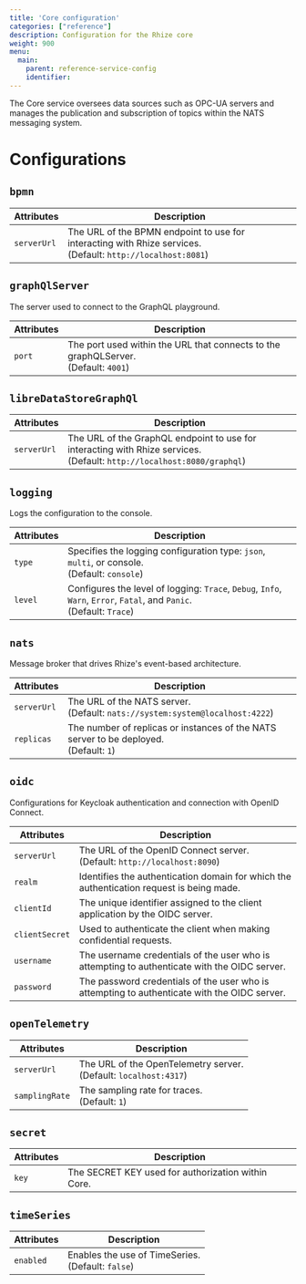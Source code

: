 ```yaml
---
title: 'Core configuration'
categories: ["reference"]
description: Configuration for the Rhize core
weight: 900
menu:
  main:
    parent: reference-service-config
    identifier:
---
```


 The Core service oversees data sources such as OPC-UA servers and manages the publication and subscription of topics within the NATS messaging system.

# Configurations

## `bpmn`

| Attributes          | Description                                                                                                                                                                                    |
|---------------------|------------------------------------------------------------------------------------------------------------------------------------------------------------------------------------------------|
| `serverUrl`        | The URL of the BPMN endpoint to use for interacting with Rhize services. <br />(Default: `http://localhost:8081`) |  

## `graphQlServer`

 The server used to connect to the GraphQL playground.

| Attributes          | Description                                                                                                                                                                                    |
|---------------------|------------------------------------------------------------------------------------------------------------------------------------------------------------------------------------------------|
| `port`              | The port used within the URL that connects to the graphQLServer. <br />(Default: `4001`)     |           

## `libreDataStoreGraphQl`

| Attributes          | Description                                                                                                                                                                                    |
|---------------------|------------------------------------------------------------------------------------------------------------------------------------------------------------------------------------------------|
| `serverUrl`        | The URL of the GraphQL endpoint to use for interacting with Rhize services. <br />(Default: `http://localhost:8080/graphql`) |       

## `logging`

 Logs the configuration to the console.

| Attributes          | Description                                                                                                                                                                                    |
|---------------------|------------------------------------------------------------------------------------------------------------------------------------------------------------------------------------------------|
| `type`              | Specifies the logging configuration type: `json`, `multi`, or console. <br />(Default: `console`)                                                                                   |                                                                                                                                                 
| `level`             | Configures the level of logging: `Trace`, `Debug`, `Info`, `Warn`, `Error`, `Fatal`, and `Panic`. <br />(Default: `Trace`)                                                                     |

## `nats`

 Message broker that drives Rhize's event-based architecture.

| Attributes          | Description                                                                                                                                                                                    |
|---------------------|------------------------------------------------------------------------------------------------------------------------------------------------------------------------------------------------|
| `serverUrl`         | The URL of the NATS server. <br />(Default: `nats://system:system@localhost:4222`)       |                                                                                                                                                 
| `replicas`          | The number of replicas or instances of the NATS server to be deployed. <br />(Default: `1`)                                                                                                    |


## `oidc`

 Configurations for Keycloak authentication and connection with OpenID Connect.

| Attributes          | Description                                                                                                                                                                                    |
|---------------------|------------------------------------------------------------------------------------------------------------------------------------------------------------------------------------------------|
| `serverUrl`         | The URL of the OpenID Connect server. <br />(Default: `http://localhost:8090`)    |                                                                                                                    
| `realm`             | Identifies the authentication domain for which the authentication request is being made.                                                                              |
| `clientId`         | The unique identifier assigned to the client application by the OIDC server.                                                                                      |
| `clientSecret`     | Used to authenticate the client when making confidential requests.                                                                       |
| `username`          | The username credentials of the user who is attempting to authenticate with the OIDC server.                                                           |
| `password`          | The password credentials of the user who is attempting to authenticate with the OIDC server.                                                                         |

## `openTelemetry`

| Attributes          | Description                                                                                                                                                                                    |
|---------------------|------------------------------------------------------------------------------------------------------------------------------------------------------------------------------------------------|
| `serverUrl`         | The URL of the OpenTelemetry server. <br />(Default: `localhost:4317`)                                                                                                                         | 
| `samplingRate`      | The sampling rate for traces. <br />(Default: `1`)                                                                                                                                         | 

## `secret`

| Attributes          | Description                                                                                                                                                                                    |
|---------------------|------------------------------------------------------------------------------------------------------------------------------------------------------------------------------------------------|
| `key`               | The SECRET KEY used for authorization within Core.       |              

## `timeSeries`

| Attributes          | Description                                                                                                                                                                                    |
|---------------------|------------------------------------------------------------------------------------------------------------------------------------------------------------------------------------------------|
| `enabled`           | Enables the use of TimeSeries. <br />(Default: `false`)     |                                                                                                                                                 
